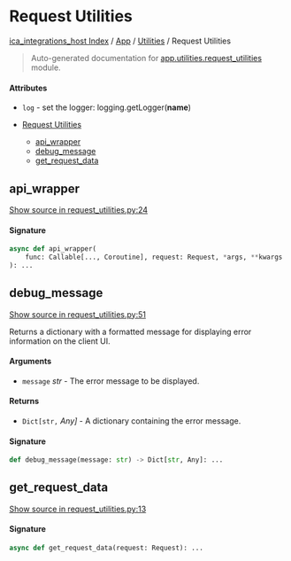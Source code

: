 # Request Utilities

[ica_integrations_host Index](../../README.md#ica_integrations_host-index) / [App](../index.md#app) / [Utilities](./index.md#utilities) / Request Utilities

> Auto-generated documentation for [app.utilities.request_utilities](https://github.ibm.com/destiny/ica_integrations_host/blob/main/app/utilities/request_utilities.py) module.

#### Attributes

- `log` - set the logger: logging.getLogger(__name__)


- [Request Utilities](#request-utilities)
  - [api_wrapper](#api_wrapper)
  - [debug_message](#debug_message)
  - [get_request_data](#get_request_data)

## api_wrapper

[Show source in request_utilities.py:24](https://github.ibm.com/destiny/ica_integrations_host/blob/main/app/utilities/request_utilities.py#L24)

#### Signature

```python
async def api_wrapper(
    func: Callable[..., Coroutine], request: Request, *args, **kwargs
): ...
```



## debug_message

[Show source in request_utilities.py:51](https://github.ibm.com/destiny/ica_integrations_host/blob/main/app/utilities/request_utilities.py#L51)

Returns a dictionary with a formatted message for displaying error information on the client UI.

#### Arguments

- `message` *str* - The error message to be displayed.

#### Returns

- `Dict[str,` *Any]* - A dictionary containing the error message.

#### Signature

```python
def debug_message(message: str) -> Dict[str, Any]: ...
```



## get_request_data

[Show source in request_utilities.py:13](https://github.ibm.com/destiny/ica_integrations_host/blob/main/app/utilities/request_utilities.py#L13)

#### Signature

```python
async def get_request_data(request: Request): ...
```
